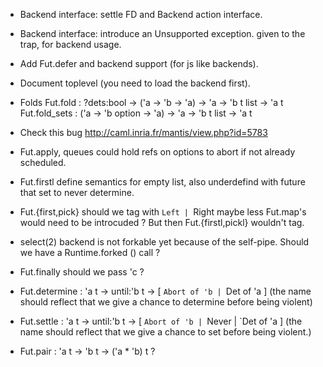 * Backend interface: settle FD and Backend action interface.
* Backend interface: introduce an Unsupported exception.
  given to the trap, for backend usage.
* Add Fut.defer and backend support (for js like backends). 
* Document toplevel (you need to load the backend first).
* Folds 
  Fut.fold : ?dets:bool -> ('a -> 'b -> 'a) -> 'a -> 'b t list -> 'a t
  Fut.fold_sets : ('a -> 'b option -> 'a) -> 'a -> 'b t list -> 'a t
 
* Check this bug  http://caml.inria.fr/mantis/view.php?id=5783
* Fut.apply, queues could hold refs on options to abort if not 
  already scheduled.
* Fut.firstl define semantics for empty list, also 
  underdefind with future that set to never determine.
* Fut.{first,pick} should we tag with `Left | `Right maybe less 
  Fut.map's would need to be introcuded ? But then Fut.{firstl,pickl}
  wouldn't tag.

* select(2) backend is not forkable yet because of the self-pipe.
  Should we have a Runtime.forked () call ?
  
* Fut.finally should we pass 'c ? 

* Fut.determine : 'a t -> until:'b t -> [ `Abort of 'b | `Det of 'a ]
  (the name should reflect that we give a chance to determine before being
   violent)
  
* Fut.settle : 'a t -> until:'b t -> [ `Abort of 'b | `Never | `Det of 'a ]
  (the name should reflect that we give a chance to set before being 
   violent.) 
  
* Fut.pair : 'a t -> 'b t -> ('a * 'b) t ? 

